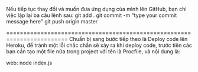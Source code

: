 Nếu tiếp tục thay đổi và muốn đưa ứng dụng của mình lên GitHub, bạn chỉ việc lặp lại ba câu lệnh sau:
git add .
git commit -m "type your commit message here"
git push origin master


========================================================================
Chuẩn bị sang bước tiếp theo là Deploy code lên Heroku, để tránh một lỗi chắc chắn sẽ xảy ra khi deploy code, trước tiên các bạn cần tạo một file nữa trong project với tên là Procfile, và nội dung là:

web: node index.js
